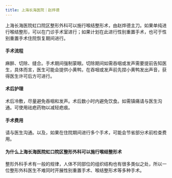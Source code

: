 ```yaml
---
title: 上海长海医院｜赵烨德
---
```


上海长海医院虹口院区整形外科可以施行喉结整形术，由赵烨德主刀。如果单纯进行喉结整形，可以在门诊手术室进行；如果计划在此进行性别重置手术，也可于性别重置手术住院恢复期间进行。

#### 手术流程

麻醉、切除、缝合。手术期间强制蒙眼。切除期间如需吞咽或发声需要提前告知医生，具体而言，医生可能会提供小黄鸭，在吞咽或发声前先捏小黄鸭发出声音，获得医生许可后方可进行。

#### 术后护理

术后冷敷，尽量避免吞咽和发声。术后数小时内避免饮食。如需镇痛请与医生沟通。可使用祛疤药物以减轻疤痕。

#### 手术费用

请与医生沟通。以及，如果在住院期间进行多个手术，可能会节省部分术前检查费用。

#### 为什么上海长海医院虹口院区整形外科可以施行喉结整形术

整形外科手术有一般的规律，人体不同部位的组织结构也有很多类似之处，所以一位整形外科医生不难同时开展性别重置手术、喉结整形术等多种手术。
